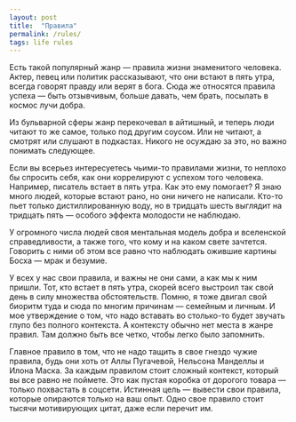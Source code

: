 ```yaml
---
layout: post
title:  "Правила"
permalink: /rules/
tags: life rules
---
```


Есть такой популярный жанр — правила жизни знаменитого человека. Актер, певец
или политик рассказывают, что они встают в пять утра, всегда говорят правду или
верят в бога. Сюда же относятся правила успеха — быть отзывчивым, больше давать,
чем брать, посылать в космос лучи добра.

Из бульварной сферы жанр перекочевал в айтишный, и теперь люди читают то же
самое, только под другим соусом. Или не читают, а смотрят или слушают в
подкастах. Никого не осуждаю за это, но важно понимать следующее.

Если вы всерьез интересуетесь чьими-то правилами жизни, то неплохо бы спросить
себя, как они коррелируют с успехом того человека. Например, писатель встает в
пять утра. Как это ему помогает? Я знаю много людей, которые встают рано, но они
ничего не написали. Кто-то пьет только дистиллированную воду, но в тридцать
шесть выглядит на тридцать пять — особого эффекта молодости не наблюдаю.

У огромного числа людей своя ментальная модель добра и вселенской
справедливости, а также того, что кому и на каком свете зачтется. Говорить с
ними об этом все равно что наблюдать ожившие картины Босха — мрак и безумие.

У всех у нас свои правила, и важны не они сами, а как мы к ним пришли. Тот, кто
встает в пять утра, скорей всего выстроил так свой день в силу множества
обстоятельств. Помню, я тоже двигал свой биоритм туда и сюда по многим причинам
— семейным и личным. И мое утверждение о том, что надо вставать во столько-то
будет звучать глупо без полного контекста. А контексту обычно нет места в жанре
правил. Там должно быть все четко, чтобы легко было запомнить.

Главное правило в том, что не надо тащить в свое гнездо чужие правила, будь они
хоть от Аллы Пугачевой, Нельсона Манделлы и Илона Маска. За каждым правилом
стоит сложный контекст, который вы все равно не поймете. Это как пустая коробка
от дорогого товара — только похвастать в соцсети. Истинная цель — вывести свои
правила, которые опираются только на ваш опыт. Одно свое правило стоит тысячи
мотивирующих цитат, даже если перечит им.
